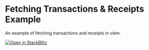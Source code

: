 # Fetching Transactions & Receipts Example

An example of fetching transactions and receipts in viem.

[![Open in StackBlitz](https://developer.stackblitz.com/img/open_in_stackblitz.svg)](https://stackblitz.com/github/wevm/viem/tree/main/examples/transactions_fetching-transactions)
